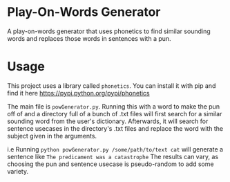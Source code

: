 # Play-On-Words Generator
A play-on-words generator that uses phonetics to find similar sounding words and replaces those words in sentences with a pun.

# Usage
This project uses a library called `phonetics`. You can install it with pip and find it here https://pypi.python.org/pypi/phonetics

The main file is `powGenerator.py`. Running this with a word to make the pun off of and a directory full of a bunch of .txt files will first search for a similar sounding word from the user's dictionary. Afterwards, it will search for sentence usecases in the directory's .txt files and replace the word with the subject given in the arguments.

i.e Running `python powGenerator.py /some/path/to/text cat` will generate a sentence like `The predicament was a catastrophe`
The results can vary, as choosing the pun and sentence usecase is pseudo-random to add some variety.
